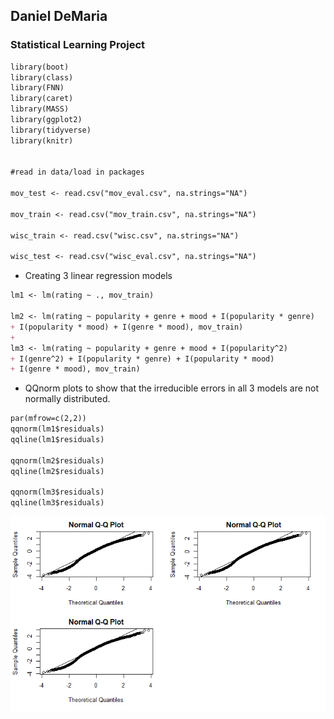 ## Daniel DeMaria

### Statistical Learning Project

```markdown
library(boot)
library(class)
library(FNN)
library(caret)
library(MASS)
library(ggplot2)
library(tidyverse)
library(knitr)


#read in data/load in packages 

mov_test <- read.csv("mov_eval.csv", na.strings="NA")

mov_train <- read.csv("mov_train.csv", na.strings="NA")

wisc_train <- read.csv("wisc.csv", na.strings="NA")

wisc_test <- read.csv("wisc_eval.csv", na.strings="NA")
```
* Creating 3 linear regression models

```markdown
lm1 <- lm(rating ~ ., mov_train)

lm2 <- lm(rating ~ popularity + genre + mood + I(popularity * genre)
+ I(popularity * mood) + I(genre * mood), mov_train)
+ 
lm3 <- lm(rating ~ popularity + genre + mood + I(popularity^2)
+ I(genre^2) + I(popularity * genre) + I(popularity * mood)
+ I(genre * mood), mov_train)
```
* QQnorm plots to show that the irreducible errors in all 3 models are not 
normally distributed. 

```markdown
par(mfrow=c(2,2))
qqnorm(lm1$residuals)
qqline(lm1$residuals)

qqnorm(lm2$residuals)
qqline(lm2$residuals)

qqnorm(lm3$residuals)
qqline(lm3$residuals)
```
![This is an image](https://github.com/DanielDemaria/School_Projects/blob/gh-pages/images/00000f.png?raw=true)







